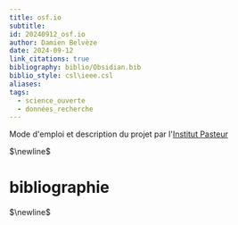 ```yaml
---
title: osf.io
subtitle: 
id: 20240912_osf.io
author: Damien Belvèze
date: 2024-09-12
link_citations: true
bibliography: biblio/Obsidian.bib
biblio_style: csl\ieee.csl
aliases: 
tags:
  - science_ouverte
  - données_recherche
---
```

Mode d'emploi et description du projet par l'[Institut Pasteur](https://openscience.pasteur.fr/2024/09/04/open-science-framework/)


$\newline$
# bibliographie
$\newline$






